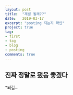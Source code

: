 ```yaml
---
layout: post
title:  "제발 될래??"
date:   2019-03-17
excerpt: "posting 되는지 확인"
project: true
tag:
- first 
- tag
- blog
- posting
comments: true
---
```


## 진짜 정말로 됐음 좋겠다
*되길...